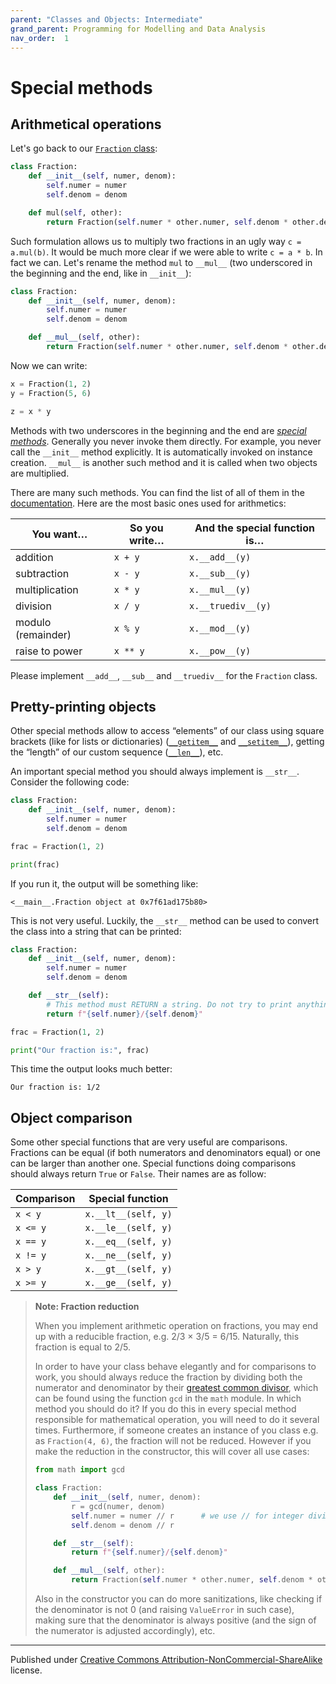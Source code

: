 ```yaml
---
parent: "Classes and Objects: Intermediate"
grand_parent: Programming for Modelling and Data Analysis
nav_order:  1
---
```


# Special methods

## Arithmetical operations

Let's go back to our [`Fraction` class](../09%20Classes%20and%20Objects%20Basis/3%20Custom%20data%20types):

```python
class Fraction:
    def __init__(self, numer, denom):
        self.numer = numer
        self.denom = denom

    def mul(self, other):
        return Fraction(self.numer * other.numer, self.denom * other.denom)
```

Such formulation allows us to multiply two fractions in an ugly way `c = a.mul(b)`. It would be much more clear if we were able to write `c = a * b`. In fact we can. Let's rename the method `mul` to `__mul__` (two underscored in the beginning and the end, like in `__init__`):

```python
class Fraction:
    def __init__(self, numer, denom):
        self.numer = numer
        self.denom = denom

    def __mul__(self, other):
        return Fraction(self.numer * other.numer, self.denom * other.denom)
```

Now we can write:

```python
x = Fraction(1, 2)
y = Fraction(5, 6)

z = x * y
```

Methods with two underscores in the beginning and the end are [*special methods*](https://diveintopython3.net/special-method-names.html). Generally you never invoke them directly. For example, you never call the `__init__` method explicitly. It is automatically invoked on instance creation. `__mul__` is another such method and it is called when two objects are multiplied.

There are many such methods. You can find the list of all of them in the [documentation](https://docs.python.org/3/reference/datamodel.html#special-method-names). Here are the most basic ones used for arithmetics:

| You want…          | So you write… | And the special function is… |
| ------------------ | ------------- | ---------------------------- |
| addition           | `x + y`       | `x.__add__(y)`               |
| subtraction        | `x - y`       | `x.__sub__(y)`               |
| multiplication     | `x * y`       | `x.__mul__(y)`               |
| division           | `x / y`       | `x.__truediv__(y)`           |
| modulo (remainder) | `x % y`       | `x.__mod__(y)`               |
| raise to power     | `x ** y`      | `x.__pow__(y)`               |

Please implement `__add__`, `__sub__` and `__truediv__` for the `Fraction` class.


## Pretty-printing objects

Other special methods allow to access “elements” of our class using square brackets (like for lists or dictionaries) ([`__getitem__`](https://docs.python.org/3/reference/datamodel.html#object.__getitem__) and [`__setitem__`](https://docs.python.org/3/reference/datamodel.html#object.__setitem__)), getting the “length” of our custom sequence ([`__len__`](https://docs.python.org/3/reference/datamodel.html#object.__len__)), etc.

An important special method you should always implement is `__str__`. Consider the following code:

```python
class Fraction:
    def __init__(self, numer, denom):
        self.numer = numer
        self.denom = denom

frac = Fraction(1, 2)

print(frac)
```

If you run it, the output will be something like:

```
<__main__.Fraction object at 0x7f61ad175b80>
```

This is not very useful. Luckily, the `__str__` method can be used to convert the class into a string that can be printed:

```python
class Fraction:
    def __init__(self, numer, denom):
        self.numer = numer
        self.denom = denom

    def __str__(self):
        # This method must RETURN a string. Do not try to print anything!
        return f"{self.numer}/{self.denom}"

frac = Fraction(1, 2)

print("Our fraction is:", frac)
```

This time the output looks much better:

```
Our fraction is: 1/2
```

## Object comparison

Some other special functions that are very useful are comparisons. Fractions can be equal (if both numerators and denominators equal) or one can be larger than another one. Special functions doing comparisons should always return `True` or `False`. Their names are as follow:

| Comparison | Special function    |
| ---------- | ------------------- |
| `x < y`    | `x.__lt__(self, y)` |
| `x <= y`   | `x.__le__(self, y)` |
| `x == y`   | `x.__eq__(self, y)` |
| `x != y`   | `x.__ne__(self, y)` |
| `x > y`    | `x.__gt__(self, y)` |
| `x >= y`   | `x.__ge__(self, y)` |



> **Note: Fraction reduction**
>
> When you implement arithmetic operation on fractions, you may end up with a reducible fraction, e.g. 2/3 × 3/5 = 6/15. Naturally, this fraction is equal to 2/5.
>
> In order to have your class behave elegantly and for comparisons to work, you should always reduce the fraction by dividing both the numerator and denominator by their [greatest common divisor](https://en.wikipedia.org/wiki/Greatest_common_divisor), which can be found using the function `gcd` in the `math` module. In which method you should do it? If you do this in every special method responsible for mathematical operation, you will need to do it several times. Furthermore, if someone creates an instance of you class e.g. as `Fraction(4, 6)`, the fraction will not be reduced. However if you make the reduction in the constructor, this will cover all use cases:
>
> ```python
> from math import gcd
>
> class Fraction:
>     def __init__(self, numer, denom):
>         r = gcd(numer, denom)
>         self.numer = numer // r      # we use // for integer division
>         self.denom = denom // r
>
>     def __str__(self):
>         return f"{self.numer}/{self.denom}"
>
>     def __mul__(self, other):
>         return Fraction(self.numer * other.numer, self.denom * other.denom)
> ```
>
> Also in the constructor you can do more sanitizations, like checking if the denominator is not 0 (and raising `ValueError` in such case), making sure that the denominator is always positive (and the sign of the numerator is adjusted accordingly), etc.

<hr/>

Published under [Creative Commons Attribution-NonCommercial-ShareAlike](https://creativecommons.org/licenses/by-nc-sa/4.0/) license.
